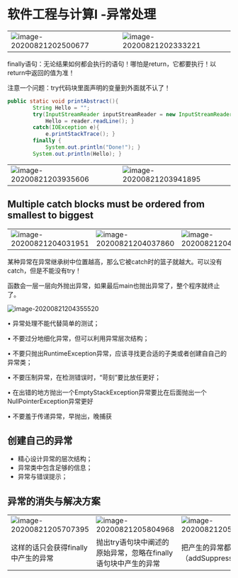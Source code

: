 # 软件工程与计算Ⅰ -异常处理

|                                                              |                                                              |
| ------------------------------------------------------------ | ------------------------------------------------------------ |
| ![image-20200821202500677](https://oss.ydjsir.com.cn/img/image-20200821202500677.png) | ![image-20200821202333221](https://oss.ydjsir.com.cn/img/image-20200821202333221.png) |

finally语句：无论结果如何都会执行的语句！哪怕是return，它都要执行！以return中返回的值为准！

注意一个问题：try代码块里面声明的变量到外面就不认了！

```java
public static void printAbstract(){
        String Hello = "";
        try(InputStreamReader inputStreamReader = new InputStreamReader(System.in);BufferedReader reader = new BufferedReader(inputStreamReader)){//把释放时持有资源的东西放到try前面的括号里面！这个是Java7新增的try-with-resources。
            Hello = reader.readLine(); }
        catch(IOException e){
            e.printStackTrace(); }
        finally {
            System.out.println("Done!"); }
        System.out.println(Hello); }
```

|                                                              |                                                              |
| ------------------------------------------------------------ | ------------------------------------------------------------ |
| ![image-20200821203935606](https://oss.ydjsir.com.cn/img/image-20200821203935606.png) | ![image-20200821203941895](https://oss.ydjsir.com.cn/img/image-20200821203941895.png) |

## Multiple catch blocks must be ordered from smallest to biggest

|                                                              |                                                              |                                                              |
| ------------------------------------------------------------ | ------------------------------------------------------------ | ------------------------------------------------------------ |
| ![image-20200821204031951](https://oss.ydjsir.com.cn/img/image-20200821204031951.png) | ![image-20200821204037860](https://oss.ydjsir.com.cn/img/image-20200821204037860.png) | ![image-20200821204301653](https://oss.ydjsir.com.cn/img/image-20200821204301653.png) |

某种异常在异常继承树中位置越高，那么它被catch时的篮子就越大。可以没有catch，但是不能没有try！

函数会一层一层向外抛出异常，如果最后main也抛出异常了，整个程序就终止了。

![image-20200821204355520](https://oss.ydjsir.com.cn/img/image-20200821204355520.png)

• 异常处理不能代替简单的测试；

• 不要过分地细化异常，但可以利用异常层次结构；

• 不要只抛出RuntimeException异常，应该寻找更合适的子类或者创建⾃自己的异常类；

• 不要压制异常，在检测错误时，“苛刻”要比放任更好；

• 在出错的地方抛出一个EmptyStackException异常要比在后面抛出一个NullPointerException异常更好

• 不要羞于传递异常，早抛出，晚捕获

## 创建自己的异常

- 精心设计异常的层次结构；
- 异常类中包含足够的信息；
- 异常与错误提示；

## 异常的消失与解决方案

|                                                              |                                                              |                                                              |
| ------------------------------------------------------------ | ------------------------------------------------------------ | ------------------------------------------------------------ |
| ![image-20200821205707395](https://oss.ydjsir.com.cn/img/image-20200821205707395.png) | ![image-20200821205804968](https://oss.ydjsir.com.cn/img/image-20200821205804968.png) | ![image-20200821205820584](https://oss.ydjsir.com.cn/img/image-20200821205820584.png) |
| 这样的话只会获得finally中产生的异常                          | 抛出try语句块中阐述的原始异常，忽略在finally语句块中产生的异常 | 把产生的异常都记录下来（addSuppressed）                      |

